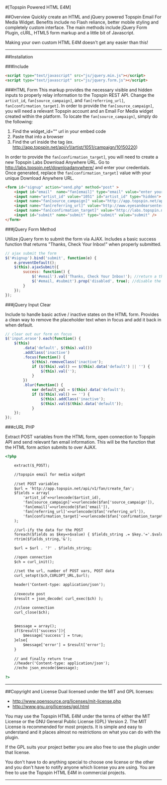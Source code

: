 #[Topspin Powered HTML E4M]

##Overview
Quickly create an HTML and jQuery powered Topspin Email For Media Widget. Benefits include no Flash reliance, better mobile styling and completely custom interface. The main methods include jQuery Form Plugin, cURL, HTML5 form markup and a little bit of Javascript.    

Making your own custom HTML E4M doesn't get any easier than this!

---
 
##Installation

###Include

````html
<script type="text/javascript" src="js/jquery.min.js"></script>
<script type="text/javascript" src="js/jquery.form.js"></script>
````

###HTML Form
This markup provides the necessary visible and hidden inputs to properly relay information to the Topspin REST API. Change the `artist_id`, `fan[source_campaign]`, and `fan[referring_url]`, `fan[confirmation_target]`. In order to provide the `fan[source_campaign]`, you will need a relevant Topspin account and an Email For Media widget created within the platform. To locate the `fan[source_campaign]`, simply do the following:

1. Find the widget_id="" url in your embed code
2. Paste that into a browser
3. Find the url inside the <campaign> tag (ex. http://app.topspin.net/api/v1/artist/1051/campaign/10150220)

In order to provide the `fan[confirmation_target]`, you will need to create a new Topspin Labs Download Anywhere URL. Go to http://labs.topspin.net/downloadanywhere/ and enter your credentials. Once generated, replace the `fan[confirmation_target]` value with your unique Download Anywhere URL.

````html
<form id="signup" action="send.php" method="post" >
	<input id="email"  name="fan[email]" type="email" value="enter your email here" placeholder="enter your email here" class="erase email" />	
	<input name="artist_id" value="1051" id="artist_id" type="hidden">
	<input name="fan[source_campaign]" value="http://app.topspin.net/api/v1/artist/1051/campaign/10150220" id="source_campaign" type="hidden">
	<input name="fan[referring_url]" value="http://www.eyesandearsentertainment.com" id="referring_url" type="hidden">
	<input name="fan[confirmation_target]" value="http://labs.topspin.net/downloadanywhere/confirm.php?sessionid=188a0d0a116380c2180c37a7dcb33e1e" id="confirmation_target" type="hidden">			
	<input id="submit" name="submit" type="submit" value="submit" />
</form>
````

###jQuery Form Method

Utilize jQuery form to submit the form via AJAX. Includes a basic success function that returns "Thanks, Check Your Inbox!" when properly submitted.

````javascript
// ajax submit the form
$('#signup').bind('submit', function(e) {
	e.preventDefault();
	$(this).ajaxSubmit({
		success: function() { 
			$('#email').val('Thanks, Check Your Inbox!'); //return a thank you message 
			$('#email, #submit').prop('disabled', true); //disable the form upon submit
		}			
	});
});
````

###jQuery Input Clear

Include to handle basic active / inactive states on the HTML form. Provides a clean way to remove the placeholder text when in focus and add it back in when default.

````javascript
// clear out our form on focus
$('input.erase').each(function() {
	$(this)
		.data('default', $(this).val())
		.addClass('inactive')
		.focus(function() {
			$(this).removeClass('inactive');
			if ($(this).val() == $(this).data('default') || '') {
				$(this).val('');
			}
		})
		.blur(function() {
			var default_val = $(this).data('default');
			if ($(this).val() == '') {
				$(this).addClass('inactive');
				$(this).val($(this).data('default'));
			}
	});
});
````

###cURL PHP

Extract POST variables from the HTML form, open connection to Topspin API and send relevant fan email information. This will be the function that the HTML form action submits to over AJAX.

````html
<?php

	extract($_POST);

	//topspin email for media widget
	
	//set POST variables
	$url = 'http://app.topspin.net/api/v1/fan/create_fan';
	$fields = array(
		'artist_id'=>urlencode($artist_id),
		'fan[source_campaign]'=>urlencode($fan['source_campaign']),
		'fan[email]'=>urlencode($fan['email']),
		'fan[referring_url]'=>urlencode($fan['referring_url']),
		'fan[confirmation_target]'=>urlencode($fan['confirmation_target'])
	);

	//url-ify the data for the POST
	foreach($fields as $key=>$value) { $fields_string .= $key.'='.$value.'&'; }
	rtrim($fields_string,'&');

	$url = $url . '?' . $fields_string;

	//open connection
	$ch = curl_init();

	//set the url, number of POST vars, POST data
	curl_setopt($ch,CURLOPT_URL,$url);
	
	header('Content-type: application/json');
	
	//execute post
	$result = json_decode( curl_exec($ch) );

	//close connection
	curl_close($ch);
	
	
	$message = array();
	if($result['success']){
		$message['success'] = true;
	}else{
		$message['error'] = $result['error'];
	}
		
	// and finally return true
	//header('Content-type: application/json');
	//echo json_encode($message);
	
?>

````

---

##Copyright and License
Dual licensed under the MIT and GPL licenses:

* http://www.opensource.org/licenses/mit-license.php
* http://www.gnu.org/licenses/gpl.html

You may use the Topspin HTML E4M under the terms of either the MIT License or the GNU General Public License (GPL) Version 2.
The MIT License is recommended for most projects. It is simple and easy to understand and it places almost no restrictions on what you can do with the plugin.

If the GPL suits your project better you are also free to use the plugin under that license.

You don't have to do anything special to choose one license or the other and you don't have to notify anyone which license you are using. You are free to use the Topspin HTML E4M in commercial projects.

---
